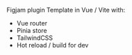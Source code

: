 Figjam plugin Template in Vue / Vite with:
- Vue router
- Pinia store
- TailwindCSS
- Hot reload / build for dev
